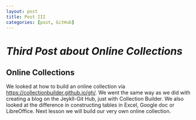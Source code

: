 ```yaml
---
layout: post
title: Post III
categories: [post, GitHub]
---
```


# _Third Post about Online Collections_
## Online Collections

We looked at how to build an online collection via https://collectionbuilder.github.io/gh/. We went the same way as we did with creating a blog on the Jeykll-Git Hub, just with Collection Builder. 
We also looked at the difference in constructing tables in Excel, Google doc or LibreOffice. Next lesson we will build our very own online collection.

